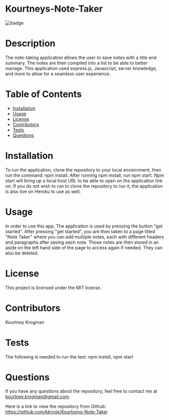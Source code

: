# Kourtneys-Note-Taker
 ![badge](https://img.shields.io/badge/License-MIT-brightgreen)

# Description
The note-taking application allows the user to save notes with a title and summary. The notes are then compiled into a list to be able to better manage. This application used express.js, Javascript, server knowledge, and more to allow for a seamless user experience.
# Table of Contents
* [Installation](#installation)
* [Usage](#usage)
* [License](#license)
* [Contributors](#contributors)
* [Tests](#tests)
* [Questions](#questions)
# Installation
To run the application, clone the repository to your local enviornment, then run the command: npm install. After running npm install, run npm start. Npm start will bring up a local host URL to be able to open on the application link on. If you do not wish to run to clone the repository to run it, the application is also live on Heroku to use as well.
# Usage
In order to use this app, The application is used by pressing the button "get started". After pressing "get started", you are then taken to a page titled "Note Taker" where you can add multiple notes, each with different headers and paragraphs after saving each note. Those notes are then stored in an aside on the left hand side of the page to access again if needed. They can also be deleted.
# License
This project is licensed under the MIT license.


# Contributors
 Kourtney Krogman
# Tests
The following is needed to run the test: npm install, npm start
# Questions
If you have any questions about the repository, feel free to contact me at kourtney.krogman@gmail.com.

Here is a link to view the repository from Github:
https://github.com/kkrogs/Kourtneys-Note-Taker
